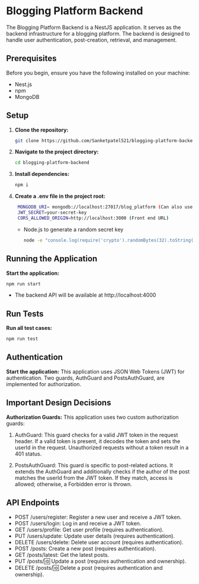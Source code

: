 # Blogging Platform Backend

The Blogging Platform Backend is a NestJS application. It serves as the backend infrastructure for a blogging platform. The backend is designed to handle user authentication, post-creation, retrieval, and management.

## Prerequisites

Before you begin, ensure you have the following installed on your machine:
- Nest.js
- npm
- MongoDB

## Setup

1. **Clone the repository:**

   ```bash
   git clone https://github.com/Sanketpatel521/blogging-platform-backend.git
   ```
2. **Navigate to the project directory:**

   ```bash
   cd blogging-platform-backend
   ```
3. **Install dependencies:**

   ```bash
   npm i
   ```
4. **Create a .env file in the project root:**

   ```bash
    MONGODB_URI= mongodb://localhost:27017/blog_platform (Can also use MongoDB Atlas URI)
    JWT_SECRET=your-secret-key
    CORS_ALLOWED_ORIGIN=http://localhost:3000 (Front end URL)
   ```
   - Node.js to generate a random secret key
      ```bash
      node -e "console.log(require('crypto').randomBytes(32).toString('hex'));"
      ```

## Running the Application
**Start the application:**
   ```bash
   npm run start
   ```
   - The backend API will be available at http://localhost:4000
## Run Tests
**Run all test cases:**
   ```bash
   npm run test
   ```

## Authentication
**Start the application:**
   This application uses JSON Web Tokens (JWT) for authentication. Two guards, AuthGuard and PostsAuthGuard, are implemented for authorization.

## Important Design Decisions
**Authorization Guards:**
This application uses two custom authorization guards:

1. AuthGuard:
This guard checks for a valid JWT token in the request header. If a valid token is present, it decodes the token and sets the userId in the request. Unauthorized requests without a token result in a 401 status.

2. PostsAuthGuard:
This guard is specific to post-related actions. It extends the AuthGuard and additionally checks if the author of the post matches the userId from the JWT token. If they match, access is allowed; otherwise, a Forbidden error is thrown.

## API Endpoints
- POST /users/register: Register a new user and receive a JWT token.
- POST /users/login: Log in and receive a JWT token.
- GET /users/profile: Get user profile (requires authentication).
- PUT /users/update: Update user details (requires authentication).
- DELETE /users/delete: Delete user account (requires authentication).
- POST /posts: Create a new post (requires authentication).
- GET /posts/latest: Get the latest posts.
- PUT /posts/:id: Update a post (requires authentication and ownership).
- DELETE /posts/:id: Delete a post (requires authentication and ownership).
